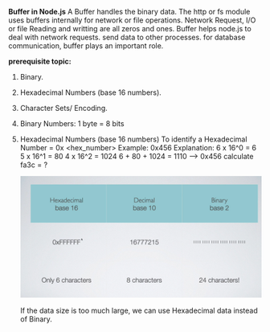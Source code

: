__Buffer in Node.js__
A Buffer handles the binary data. The http or fs module uses buffers internally for network or file operations.
Network Request, I/O or file Reading and writting are all zeros and ones. Buffer helps node.js to deal with network requests.
send data to other processes. for database communication, buffer plays an important role. 


__prerequisite topic:__
1. Binary. 
2. Hexadecimal Numbers (base 16 numbers).
3. Character Sets/ Encoding.

1. Binary Numbers:
   1 byte = 8 bits

2. Hexadecimal Numbers (base 16 numbers)
    To identify a Hexadecimal Number = 0x <hex_number>
    Example: 0x456
    Explanation: 
    6 x 16^0 = 6
    5 x 16^1 = 80
    4 x 16^2 = 1024
    6 + 80 + 1024 = 1110 --> 0x456 
    calculate fa3c = ?

    ![alt text](./public/image.png)

    If the data size is too much large, we can use Hexadecimal data instead of Binary. 